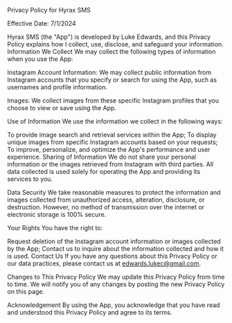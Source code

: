 Privacy Policy for Hyrax SMS

Effective Date: 7/1/2024

Hyrax SMS (the "App") is developed by Luke Edwards, and this Privacy Policy explains how I collect, use, disclose, and safeguard your information.
Information We Collect
We may collect the following types of information when you use the App:

Instagram Account Information: We may collect public information from Instagram accounts that you specify or search for using the App, such as usernames and profile information.

Images: We collect images from these specific Instagram profiles that you choose to view or save using the App.

Use of Information
We use the information we collect in the following ways:

To provide image search and retrieval services within the App;
To display unique images from specific Instagram accounts based on your requests;
To improve, personalize, and optimize the App's performance and user experience.
Sharing of Information
We do not share your personal information or the images retrieved from Instagram with third parties. All data collected is used solely for operating the App and providing its services to you.

Data Security
We take reasonable measures to protect the information and images collected from unauthorized access, alteration, disclosure, or destruction. However, no method of transmission over the internet or electronic storage is 100% secure.

Your Rights
You have the right to:

Request deletion of the Instagram account information or images collected by the App;
Contact us to inquire about the information collected and how it is used.
Contact Us
If you have any questions about this Privacy Policy or our data practices, please contact us at edwards.lukec@gmail.com.

Changes to This Privacy Policy
We may update this Privacy Policy from time to time. We will notify you of any changes by posting the new Privacy Policy on this page.

Acknowledgement
By using the App, you acknowledge that you have read and understood this Privacy Policy and agree to its terms.
